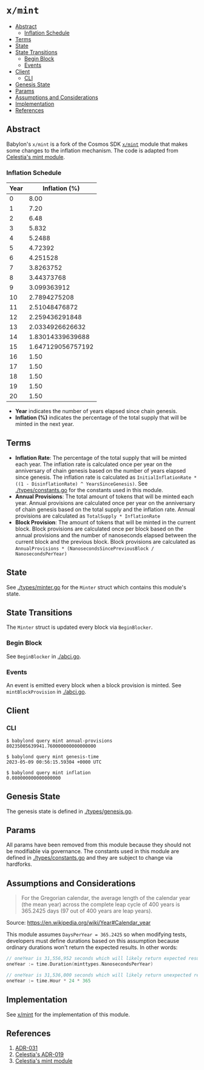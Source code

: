 # `x/mint`

- [Abstract](#abstract)
  - [Inflation Schedule](#inflation-schedule)
- [Terms](#terms)
- [State](#state)
- [State Transitions](#state-transitions)
  - [Begin Block](#begin-block)
  - [Events](#events)
- [Client](#client)
  - [CLI](#cli)
- [Genesis State](#genesis-state)
- [Params](#params)
- [Assumptions and Considerations](#assumptions-and-considerations)
- [Implementation](#implementation)
- [References](#references)


## Abstract

Babylon's `x/mint` is a fork of the Cosmos SDK
[`x/mint`](https://github.com/cosmos/cosmos-sdk/tree/main/x/mint) module that
makes some changes to the inflation mechanism. The code is adapted from
[Celestia's mint
module](https://github.com/celestiaorg/celestia-app/tree/main/x/mint).

### Inflation Schedule

| Year | Inflation (%)     |
| ---- | ----------------- |
| 0    | 8.00              |
| 1    | 7.20              |
| 2    | 6.48              |
| 3    | 5.832             |
| 4    | 5.2488            |
| 5    | 4.72392           |
| 6    | 4.251528          |
| 7    | 3.8263752         |
| 8    | 3.44373768        |
| 9    | 3.099363912       |
| 10   | 2.7894275208      |
| 11   | 2.51048476872     |
| 12   | 2.259436291848    |
| 13   | 2.0334926626632   |
| 14   | 1.83014339639688  |
| 15   | 1.647129056757192 |
| 16   | 1.50              |
| 17   | 1.50              |
| 18   | 1.50              |
| 19   | 1.50              |
| 20   | 1.50              |

- **Year** indicates the number of years elapsed since chain genesis.
- **Inflation (%)** indicates the percentage of the total supply that will be
  minted in the next year.

## Terms

- **Inflation Rate**: The percentage of the total supply that will be minted
  each year. The inflation rate is calculated once per year on the anniversary
  of chain genesis based on the number of years elapsed since genesis. The
  inflation rate is calculated as `InitialInflationRate * ((1 -
  DisinflationRate) ^ YearsSinceGenesis)`. See
  [./types/constants.go](./types/constants.go) for the constants used in this
  module.
- **Annual Provisions**: The total amount of tokens that will be minted each
  year. Annual provisions are calculated once per year on the anniversary of
  chain genesis based on the total supply and the inflation rate. Annual
  provisions are calculated as `TotalSupply * InflationRate`
- **Block Provision**: The amount of tokens that will be minted in the current
  block. Block provisions are calculated once per block based on the annual
  provisions and the number of nanoseconds elapsed between the current block and
  the previous block. Block provisions are calculated as `AnnualProvisions *
  (NanosecondsSincePreviousBlock / NanosecondsPerYear)`

## State

See [./types/minter.go](./types/minter.go) for the `Minter` struct which
contains this module's state.

## State Transitions

The `Minter` struct is updated every block via `BeginBlocker`.

### Begin Block

See `BeginBlocker` in [./abci.go](./abci.go).

### Events

An event is emitted every block when a block provision is minted. See
`mintBlockProvision` in [./abci.go](./abci.go).

## Client

### CLI

```shell
$ babylond query mint annual-provisions
80235005639941.760000000000000000
```

```shell
$ babylond query mint genesis-time
2023-05-09 00:56:15.59304 +0000 UTC
```

```shell
$ babylond query mint inflation
0.080000000000000000
```

## Genesis State

The genesis state is defined in [./types/genesis.go](./types/genesis.go).

## Params

All params have been removed from this module because they should not be
modifiable via governance. The constants used in this module are defined in
[./types/constants.go](./types/constants.go) and they are subject to change via
hardforks.

## Assumptions and Considerations

> For the Gregorian calendar, the average length of the calendar year (the mean
> year) across the complete leap cycle of 400 years is 365.2425 days (97 out of
> 400 years are leap years).

Source: <https://en.wikipedia.org/wiki/Year#Calendar_year>

This module assumes `DaysPerYear = 365.2425` so when modifying tests, developers
must define durations based on this assumption because ordinary durations won't
return the expected results. In other words:

```go
// oneYear is 31,556,952 seconds which will likely return expected results in tests
oneYear := time.Duration(minttypes.NanosecondsPerYear)

// oneYear is 31,536,000 seconds which will likely return unexpected results in tests
oneYear := time.Hour * 24 * 365
```

## Implementation

See [x/mint](../../x/mint) for the implementation of this module.

## References

1. [ADR-031](https://github.com/babylonlabs-io/pm/blob/main/adr/adr-031-mint-module.md)
2. [Celestia's
   ADR-019](../../docs/architecture/adr-019-strict-inflation-schedule.md)
3. [Celestia's mint
   module](https://github.com/celestiaorg/celestia-app/tree/main/x/mint)
